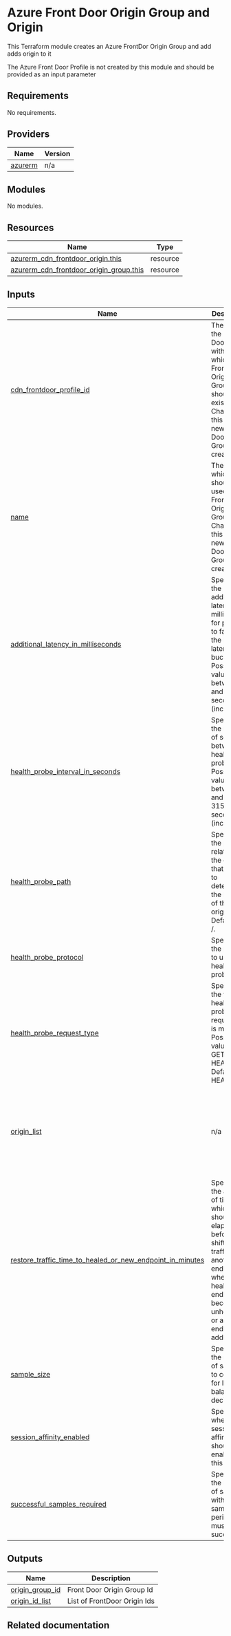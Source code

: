# Azure Front Door Origin Group and Origin 

This Terraform module creates an Azure FrontDor Origin Group and add adds origin to it 

The Azure Front Door Profile is not created by this module and should be provided as an input parameter 

<!-- BEGIN_TF_DOCS -->
## Requirements

No requirements.

## Providers

| Name | Version |
|------|---------|
| <a name="provider_azurerm"></a> [azurerm](#provider\_azurerm) | n/a |

## Modules

No modules.

## Resources

| Name | Type |
|------|------|
| [azurerm_cdn_frontdoor_origin.this](https://registry.terraform.io/providers/hashicorp/azurerm/latest/docs/resources/cdn_frontdoor_origin) | resource |
| [azurerm_cdn_frontdoor_origin_group.this](https://registry.terraform.io/providers/hashicorp/azurerm/latest/docs/resources/cdn_frontdoor_origin_group) | resource |

## Inputs

| Name | Description | Type | Default | Required |
|------|-------------|------|---------|:--------:|
| <a name="input_cdn_frontdoor_profile_id"></a> [cdn\_frontdoor\_profile\_id](#input\_cdn\_frontdoor\_profile\_id) | The ID of the Front Door Profile within which this Front Door Origin Group should exist. Changing this forces a new Front Door Origin Group to be created. | `string` | n/a | yes |
| <a name="input_name"></a> [name](#input\_name) | The name which should be used for this Front Door Origin Group. Changing this forces a new Front Door Origin Group to be created. | `string` | n/a | yes |
| <a name="input_additional_latency_in_milliseconds"></a> [additional\_latency\_in\_milliseconds](#input\_additional\_latency\_in\_milliseconds) | Specifies the additional latency in milliseconds for probes to fall into the lowest latency bucket. Possible values are between 0 and 1000 seconds (inclusive) | `number` | `50` | no |
| <a name="input_health_probe_interval_in_seconds"></a> [health\_probe\_interval\_in\_seconds](#input\_health\_probe\_interval\_in\_seconds) | Specifies the number of seconds between health probes. Possible values are between 5 and 31536000 seconds (inclusive). | `number` | `30` | no |
| <a name="input_health_probe_path"></a> [health\_probe\_path](#input\_health\_probe\_path) | Specifies the path relative to the origin that is used to determine the health of the origin. Defaults to /. | `string` | `"/"` | no |
| <a name="input_health_probe_protocol"></a> [health\_probe\_protocol](#input\_health\_probe\_protocol) | Specifies the protocol to use for health probe. | `string` | `"Https"` | no |
| <a name="input_health_probe_request_type"></a> [health\_probe\_request\_type](#input\_health\_probe\_request\_type) | Specifies the type of health probe request that is made. Possible values are GET and HEAD. Defaults to HEAD. | `string` | `"HEAD"` | no |
| <a name="input_origin_list"></a> [origin\_list](#input\_origin\_list) | n/a | <pre>list(object({<br>    name                           = string<br>    host_name                      = string<br>    enabled                        = bool<br>    certificate_name_check_enabled = bool<br>    origin_host_header             = string<br>    priority                       = number<br>    weight                         = number<br>  }))</pre> | `[]` | no |
| <a name="input_restore_traffic_time_to_healed_or_new_endpoint_in_minutes"></a> [restore\_traffic\_time\_to\_healed\_or\_new\_endpoint\_in\_minutes](#input\_restore\_traffic\_time\_to\_healed\_or\_new\_endpoint\_in\_minutes) | Specifies the amount of time which should elapse before shifting traffic to another endpoint when a healthy endpoint becomes unhealthy or a new endpoint is added | `number` | `10` | no |
| <a name="input_sample_size"></a> [sample\_size](#input\_sample\_size) | Specifies the number of samples to consider for load balancing decisions. | `number` | `4` | no |
| <a name="input_session_affinity_enabled"></a> [session\_affinity\_enabled](#input\_session\_affinity\_enabled) | Specifies whether session affinity should be enabled on this host. | `bool` | `true` | no |
| <a name="input_successful_samples_required"></a> [successful\_samples\_required](#input\_successful\_samples\_required) | Specifies the number of samples within the sample period that must succeed. | `number` | `3` | no |

## Outputs

| Name | Description |
|------|-------------|
| <a name="output_origin_group_id"></a> [origin\_group\_id](#output\_origin\_group\_id) | Front Door Origin Group Id |
| <a name="output_origin_id_list"></a> [origin\_id\_list](#output\_origin\_id\_list) | List of FrontDoor Origin Ids |
<!-- END_TF_DOCS -->
## Related documentation
